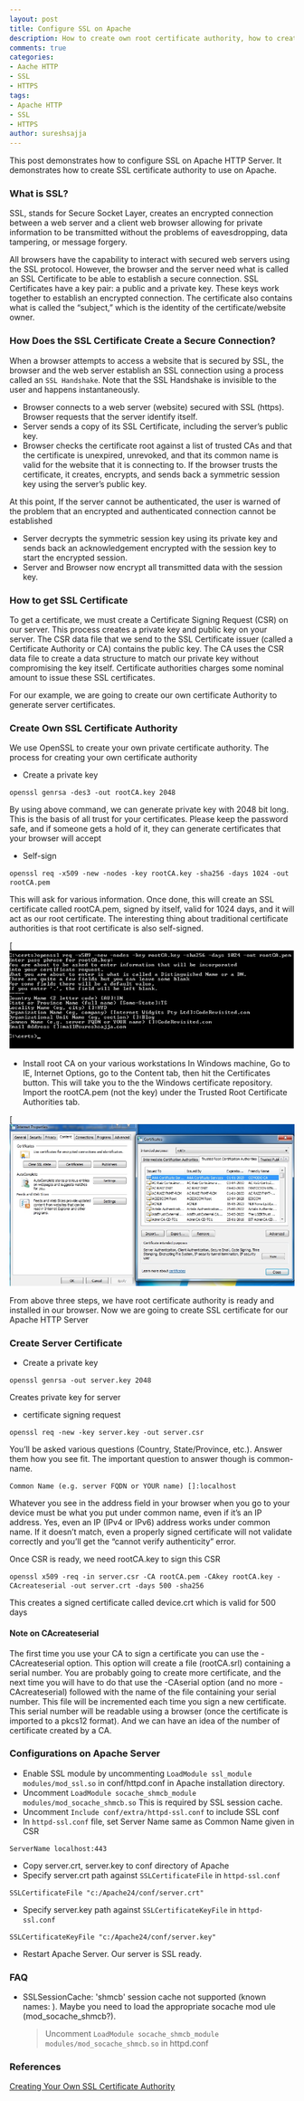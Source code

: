 ```yaml
---
layout: post
title: Configure SSL on Apache
description: How to create own root certificate authority, how to create SSL certificates for Apache Server, How to configure SSL Certificates on Apache, what is CAcreateserial.
comments: true
categories:
- Aache HTTP
- SSL
- HTTPS
tags:
- Apache HTTP
- SSL
- HTTPS
author: sureshsajja
---
```


This post demonstrates how to configure SSL on Apache HTTP Server. It demonstrates how to create SSL certificate authority to use on Apache.
 
### What is SSL?

SSL, stands for Secure Socket Layer, creates an encrypted connection between a web server and a client web browser allowing for private information to be transmitted without the problems of eavesdropping, data tampering, or message forgery.

All browsers have the capability to interact with secured web servers using the SSL protocol. However, the browser and the server need what is called an SSL Certificate to be able to establish a secure connection.
SSL Certificates have a key pair: a public and a private key. These keys work together to establish an encrypted connection. The certificate also contains what is called the “subject,” which is the identity of the certificate/website owner.

### How Does the SSL Certificate Create a Secure Connection?

When a browser attempts to access a website that is secured by SSL, the browser and the web server establish an SSL connection using a process called an `SSL Handshake`. Note that the SSL Handshake is invisible to the user and happens instantaneously.

* Browser connects to a web server (website) secured with SSL (https). Browser requests that the server identify itself.
* Server sends a copy of its SSL Certificate, including the server’s public key.
* Browser checks the certificate root against a list of trusted CAs and that the certificate is unexpired, unrevoked, and that its common name is valid for the website that it is connecting to. If the browser trusts the certificate, it creates, encrypts, and sends back a symmetric session key using the server’s public key.

At this point, If the server cannot be authenticated, the user is warned of the problem that an encrypted and authenticated connection cannot be established

* Server decrypts the symmetric session key using its private key and sends back an acknowledgement encrypted with the session key to start the encrypted session.
* Server and Browser now encrypt all transmitted data with the session key.

### How to get SSL Certificate

To get a certificate, we must create a Certificate Signing Request (CSR) on our server. This process creates a private key and public key on your server.
The CSR data file that we send to the SSL Certificate issuer (called a Certificate Authority or CA) contains the public key.
The CA uses the CSR data file to create a data structure to match our private key without compromising the key itself. Certificate authorities charges some nominal amount to issue these SSL certificates.

For our example, we are going to create our own certificate Authority to generate server certificates.

### Create Own SSL Certificate Authority

We use OpenSSL to create your own private certificate authority. The process for creating your own certificate authority

* Create a private key

```
openssl genrsa -des3 -out rootCA.key 2048
```

By using above command, we can generate private key with 2048 bit long. This is the basis of all trust for your certificates. Please keep the password safe, and if someone gets a hold of it, they can generate certificates that your browser will accept

* Self-sign

```
openssl req -x509 -new -nodes -key rootCA.key -sha256 -days 1024 -out rootCA.pem
```

This will ask for various information. Once done, this will create an SSL certificate called rootCA.pem, signed by itself, valid for 1024 days, and it will act as our root certificate.
The interesting thing about traditional certificate authorities is that root certificate is also self-signed.

[![Self Sign](/images/SelfSign.jpg)

* Install root CA on your various workstations
In Windows machine, Go to IE, Internet Options, go to the Content tab, then hit the Certificates button. This will take you to the the Windows certificate repository.
Import the rootCA.pem (not the key) under the Trusted Root Certificate Authorities tab.

[![Certificate Import](/images/CertImport.jpg)

From above three steps, we have root certificate authority is ready and installed in our browser. Now we are going to create SSL certificate for our Apache HTTP Server 

### Create Server Certificate

* Create a private key

```
openssl genrsa -out server.key 2048
```

Creates private key for server

* certificate signing request

```
openssl req -new -key server.key -out server.csr
```

You’ll be asked various questions (Country, State/Province, etc.). Answer them how you see fit. The important question to answer though is common-name.

```
Common Name (e.g. server FQDN or YOUR name) []:localhost
```

Whatever you see in the address field in your browser when you go to your device must be what you put under common name, even if it’s an IP address.  Yes, even an IP (IPv4 or IPv6) address works under common name. If it doesn’t match, even a properly signed certificate will not validate correctly and you’ll get the “cannot verify authenticity” error.

Once CSR is ready, we need rootCA.key to sign this CSR

```
openssl x509 -req -in server.csr -CA rootCA.pem -CAkey rootCA.key -CAcreateserial -out server.crt -days 500 -sha256
```

This creates a signed certificate called device.crt which is valid for 500 days

#### Note on CAcreateserial

The first time you use your CA to sign a certificate you can use the -CAcreateserial option.
This option will create a file (rootCA.srl) containing a serial number.
You are probably going to create more certificate, and the next time you will have to do that use the -CAserial option (and no more -CAcreateserial) followed with the name of the file containing your serial number.
This file will be incremented each time you sign a new certificate.
This serial number will be readable using a browser (once the certificate is imported to a pkcs12 format).
And we can have an idea of the number of certificate created by a CA.

### Configurations on Apache Server

* Enable SSL module by uncommenting `LoadModule ssl_module modules/mod_ssl.so` in conf/httpd.conf in Apache installation directory.
* Uncomment `LoadModule socache_shmcb_module modules/mod_socache_shmcb.so` This is required by SSL session cache.
* Uncomment `Include conf/extra/httpd-ssl.conf` to include SSL conf
* In `httpd-ssl.conf` file, set Server Name same as Common Name given in CSR

```
ServerName localhost:443
```

* Copy server.crt, server.key to conf directory of Apache
* Specify server.crt path against `SSLCertificateFile` in `httpd-ssl.conf`

```
SSLCertificateFile "c:/Apache24/conf/server.crt"
```

* Specify server.key path against `SSLCertificateKeyFile` in `httpd-ssl.conf`

```
SSLCertificateKeyFile "c:/Apache24/conf/server.key"
```

* Restart Apache Server. Our server is SSL ready.

### FAQ

* SSLSessionCache: 'shmcb' session cache not supported (known names: ). Maybe you need to load the appropriate socache mod
  ule (mod_socache_shmcb?).
 
  > Uncomment `LoadModule socache_shmcb_module modules/mod_socache_shmcb.so` in httpd.conf
  

### References
[Creating Your Own SSL Certificate Authority](https://datacenteroverlords.com/2012/03/01/creating-your-own-ssl-certificate-authority/)

